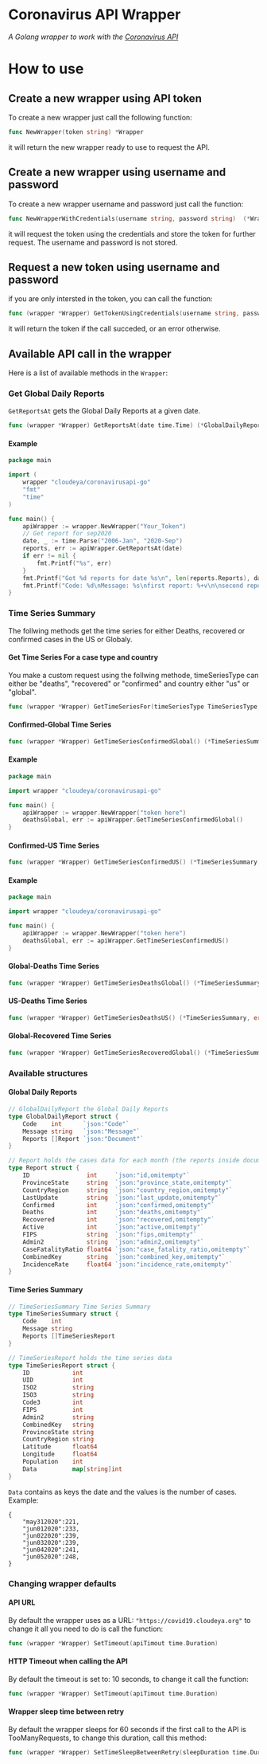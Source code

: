 # Coronavirus API Wrapper
*A Golang wrapper to work with the [Coronavirus API](https://www.covid19api.dev/)*

# How to use

## Create a new wrapper using API token

To create a new wrapper just call the following function:
```go
func NewWrapper(token string) *Wrapper
```
it will return the new wrapper ready to use to request the API.

## Create a new wrapper using username and password
To create a new wrapper username and password just call the function: 
```go
func NewWrapperWithCredentials(username string, password string)  (*Wrapper, error)
```
it will request the token using the credentials and store the token for further request. The username and password is not stored.

## Request a new token using username and password
if you are only intersted in the token, you can call the function:
```go
func (wrapper *Wrapper) GetTokenUsingCredentials(username string, password string) (string, error)
```
it will return the token if the call succeded, or an error otherwise.
## Available API call in the wrapper
Here is a list of available methods in the `Wrapper`:

### Get Global Daily Reports
`GetReportsAt` gets the Global Daily Reports at a given date.
```go
func (wrapper *Wrapper) GetReportsAt(date time.Time) (*GlobalDailyReport, error) 
```

#### Example

```go
package main

import (
	wrapper "cloudeya/coronavirusapi-go"
	"fmt"
	"time"
)

func main() {
	apiWrapper := wrapper.NewWrapper("Your_Token")
	// Get report for sep2020
	date, _ := time.Parse("2006-Jan", "2020-Sep")
	reports, err := apiWrapper.GetReportsAt(date)
	if err != nil {
		fmt.Printf("%s", err)
	}
	fmt.Printf("Got %d reports for date %s\n", len(reports.Reports), date)
    fmt.Printf("Code: %d\nMessage: %s\nfirst report: %+v\n\nsecond report: %+v\n", reports.Code, reports.Message, reports.Reports[0], reports.Reports[1])
}
```

### Time Series Summary
The follwing methods get the time series for either Deaths, recovered or confirmed cases in the US or Globaly.

#### Get Time Series For a case type and country
You make a custom request using the follwing methode, timeSeriesType can either be "deaths", "recovered" or "confirmed" and country either "us" or "global".
```go
func (wrapper *Wrapper) GetTimeSeriesFor(timeSeriesType TimeSeriesType, country TimeSeriesCountry) (*TimeSeriesSummary, error) 
```

#### Confirmed-Global Time Series 
```go
func (wrapper *Wrapper) GetTimeSeriesConfirmedGlobal() (*TimeSeriesSummary, error)
```

#### Example

```go
package main

import wrapper "cloudeya/coronavirusapi-go"

func main() {
	apiWrapper := wrapper.NewWrapper("token here")
    deathsGlobal, err := apiWrapper.GetTimeSeriesConfirmedGlobal()
}
```
#### Confirmed-US Time Series 

```go
func (wrapper *Wrapper) GetTimeSeriesConfirmedUS() (*TimeSeriesSummary, error)
```

#### Example

```go
package main

import wrapper "cloudeya/coronavirusapi-go"

func main() {
	apiWrapper := wrapper.NewWrapper("token here")
    deathsGlobal, err := apiWrapper.GetTimeSeriesConfirmedUS()
}
```

#### Global-Deaths Time Series 

```go
func (wrapper *Wrapper) GetTimeSeriesDeathsGlobal() (*TimeSeriesSummary, error)
```

#### US-Deaths Time Series 

```go
func (wrapper *Wrapper) GetTimeSeriesDeathsUS() (*TimeSeriesSummary, error)
```


#### Global-Recovered Time Series 

```go
func (wrapper *Wrapper) GetTimeSeriesRecoveredGlobal() (*TimeSeriesSummary, error)
```

### Available structures

#### Global Daily Reports

```go
// GlobalDailyReport the Global Daily Reports
type GlobalDailyReport struct {
	Code    int      `json:"Code"`
	Message string   `json:"Message"`
	Reports []Report `json:"Document"`
}

// Report holds the cases data for each month (the reports inside document)
type Report struct {
	ID                int     `json:"id,omitempty"`
	ProvinceState     string  `json:"province_state,omitempty"`
	CountryRegion     string  `json:"country_region,omitempty"`
	LastUpdate        string  `json:"last_update,omitempty"`
	Confirmed         int     `json:"confirmed,omitempty"`
	Deaths            int     `json:"deaths,omitempty"`
	Recovered         int     `json:"recovered,omitempty"`
	Active            int     `json:"active,omitempty"`
	FIPS              string  `json:"fips,omitempty"`
	Admin2            string  `json:"admin2,omitempty"`
	CaseFatalityRatio float64 `json:"case_fatality_ratio,omitempty"`
	CombinedKey       string  `json:"combined_key,omitempty"`
	IncidenceRate     float64 `json:"incidence_rate,omitempty"`
}
```


#### Time Series Summary

```go
// TimeSeriesSummary Time Series Summary
type TimeSeriesSummary struct {
	Code    int
	Message string
	Reports []TimeSeriesReport
}

// TimeSeriesReport holds the time series data
type TimeSeriesReport struct {
	ID            int
	UID           int
	ISO2          string
	ISO3          string
	Code3         int
	FIPS          int
	Admin2        string
	CombinedKey   string
	ProvinceState string
	CountryRegion string
	Latitude      float64
	Longitude     float64
	Population    int
	Data          map[string]int
}
 ```

`Data` contains as keys the date and the values is the number of cases.
Example:

```
{
    "may312020":221,
    "jun012020":233,
    "jun022020":239,
    "jun032020":239,
    "jun042020":241,
    "jun052020":248,
}
 ```

### Changing wrapper defaults

#### API URL
 By default the wrapper uses as a URL: `"https://covid19.cloudeya.org"` to change it all you need to do is call the function:

 ```go
func (wrapper *Wrapper) SetTimeout(apiTimout time.Duration)
 ```

#### HTTP Timeout when calling the API
By default the timeout is set to: 10 seconds, to change it call the function:
 ```go
func (wrapper *Wrapper) SetTimeout(apiTimout time.Duration)
  ```

#### Wrapper sleep time between retry
By default the wrapper sleeps for 60 seconds if the first call to the API is TooManyRequests, to change this duration, call this method:
 ```go
func (wrapper *Wrapper) SetTimeSleepBetweenRetry(sleepDuration time.Duration) 
  ```